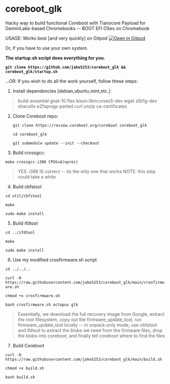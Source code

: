 # coreboot_glk
Hacky way to build functional Coreboot with Tianocore Payload for GeminiLake-based Chromebooks -- BOOT EFI OSes on Chromebook


USAGE:
Works best [and very quickly] on Gitpod 
[![Open in Gitpod](https://gitpod.io/button/open-in-gitpod.svg)](https://gitpod.io/#https://github.com/jake5253/coreboot_glk)


Or, if you have to use your own system.


**The startup.sh script does everything for you.** 

**`git clone https://github.com/jake5253/coreboot_glk && coreboot_glk/startup.sh`**


...OR: If you wish to do all the work yourself, follow these steps:

 1. Install dependencies [debian,ubuntu,mint,etc.]: 
>build-essential gnat-10 flex bison libncurses5-dev wget zlib1g-dev sharutils e2fsprogs parted curl unzip ca-certificates
 2. Clone Coreboot repo:

    `git clone https://review.coreboot.org/coreboot coreboot_glk`
    
    `cd coreboot_glk`
    
    `git submodule update --init --checkout`
    

 3. Build crossgcc:
 
`make crossgcc-i386 CPUS=$(nproc)`

> YES. i386 IS correct -- its the only one that works
> NOTE: this step could take a while

4. Build cbfstool

`cd util/cbfstool`

`make`

`sudo make install`

5. Build ifdtool

`cd ../ifdtool`

`make`

`sudo make install`

6. Use my modified crosfirmware.sh script 

`cd ../../..`

`curl -O https://raw.githubusercontent.com/jake5253/coreboot_glk/main/crosfirmware.sh`

`chmod +x crosfirmware.sh`

`bash crosfirmware.sh octopus glk`

>Essentially, we download the full recovery image from Google, extract the root filesystem, copy out the firmware_update_tool, run firmware_update_tool locally -- in unpack-only mode, use cbfstool and ifdtool to extract the blobs we need from the firmware files, drop the blobs into coreboot, and finally tell coreboot where to find the files

7. Build Coreboot

`curl -O https://raw.githubusercontent.com/jake5253/coreboot_glk/main/build.sh`

`chmod +x build.sh`

`bash build.sh`
